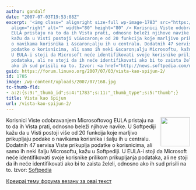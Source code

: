 ```yaml
---
author: gandalf
date: "2007-07-03T19:53:08Z"
excerpt: '<img class=" alignright size-full wp-image-1783" src="https://linuxo.org/wp-content/uploads/2007/07/168.jpg"
  align="right" alt="" width="80" height="80" /> Korisnici Viste odobravanjem Microsoftovog
  EULA pristaju na to da ih Vista prati, odnosno beleži njihove navike. U Softpediji
  kažu da u Visti postoji vi&scaron;e od 20 funkcija koje marljivo prikupljaju podake
  o navikama korisnika i &scaron;alju ih u centralu. Dodatnih 47 servisa Viste prikuplja
  podatke o korisnicima, ali samo ih neki &scaron;alju Microsoftu, kažu u Softpediji.
  U EULA-i stoji da Microsoft neće identifikovati svoje korisnike prilikom prikupljanja
  podataka, ali ne stoji da ih neće identifikovati ako bi to zaista želeli, odnosno
  ako ih sud prisili na to. Izvor: <a href="http://news.softpedia.com/news/Forget-about-the-WGA-20-Windows-Vista-Features-and-Services-Harvest-User-Data-for-Microsoft-58752.shtml">Softpedia</a>'
guid: https://forum.linuxo.org/2007/07/03/vista-kao-spijun-2/
id: 1785
image: /wp-content/uploads/2007/07/168.jpg
tc-thumb-fld:
- a:2:{s:9:"_thumb_id";s:4:"1783";s:11:"_thumb_type";s:5:"thumb";}
title: Vista kao špijun
url: /vista-kao-spijun-2/
---
```

<img class=" alignright size-full wp-image-1783" src="https://linuxo.org/wp-content/uploads/2007/07/168.jpg" align="right" alt="" width="80" height="80" /> Korisnici Viste odobravanjem Microsoftovog EULA pristaju na to da ih Vista prati, odnosno beleži njihove navike. U Softpediji kažu da u Visti postoji vi&scaron;e od 20 funkcija koje marljivo prikupljaju podake o navikama korisnika i &scaron;alju ih u centralu. Dodatnih 47 servisa Viste prikuplja podatke o korisnicima, ali samo ih neki &scaron;alju Microsoftu, kažu u Softpediji. U EULA-i stoji da Microsoft neće identifikovati svoje korisnike prilikom prikupljanja podataka, ali ne stoji da ih neće identifikovati ako bi to zaista želeli, odnosno ako ih sud prisili na to. Izvor: [Softpedia](http://news.softpedia.com/news/Forget-about-the-WGA-20-Windows-Vista-Features-and-Services-Harvest-User-Data-for-Microsoft-58752.shtml)<!--break-->

[Креирај тему форума везану за овај текст](https://linuxo.org/nova-tema-na-forumu/?se_pid=1785)
